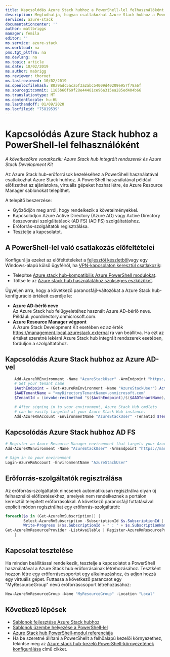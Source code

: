```yaml
---
title: Kapcsolódás Azure Stack hubhoz a PowerShell-lel felhasználóként | Microsoft Docs
description: Megtudhatja, hogyan csatlakozhat Azure Stack hubhoz a PowerShell-lel.
services: azure-stack
documentationcenter: ''
author: mattbriggs
manager: femila
editor: ''
ms.service: azure-stack
ms.workload: na
pms.tgt_pltfrm: na
ms.devlang: na
ms.topic: article
ms.date: 10/02/2019
ms.author: mabrigg
ms.reviewer: thoroet
ms.lastreviewed: 10/02/2019
ms.openlocfilehash: 80a9adc5aca5f3a2abc54009d40209e957f78a6f
ms.sourcegitcommit: 1185b66f69f28e44481ce96a315ea285ed404b66
ms.translationtype: MT
ms.contentlocale: hu-HU
ms.lasthandoff: 01/09/2020
ms.locfileid: "75819539"
---
```

# <a name="connect-to-azure-stack-hub-with-powershell-as-a-user"></a>Kapcsolódás Azure Stack hubhoz a PowerShell-lel felhasználóként

*A következőkre vonatkozik: Azure Stack hub integrált rendszerek és Azure Stack Development Kit*

Az Azure Stack hub-erőforrások kezeléséhez a PowerShell használatával csatlakozhat Azure Stack hubhoz. A PowerShell használatával például előfizethet az ajánlatokra, virtuális gépeket hozhat létre, és Azure Resource Manager sablonokat telepíthet.

A telepítő beszerzése:
  - Győződjön meg arról, hogy rendelkezik a követelményekkel.
  - Kapcsolódjon Azure Active Directory (Azure AD) vagy Active Directory összevonási szolgáltatások (AD FS) (AD FS) szolgáltatáshoz. 
  - Erőforrás-szolgáltatók regisztrálása.
  - Tesztelje a kapcsolatot.

## <a name="prerequisites-to-connecting-with-powershell"></a>A PowerShell-lel való csatlakozás előfeltételei

Konfigurálja ezeket az előfeltételeket a [fejlesztői készletből](../asdk/asdk-connect.md#connect-to-azure-stack-using-rdp)vagy egy Windows-alapú külső ügyfélről, ha [VPN-kapcsolaton keresztül csatlakozik](../asdk/asdk-connect.md#connect-to-azure-stack-using-vpn):

* Telepítse [Azure stack hub-kompatibilis Azure PowerShell modulokat](../operator/azure-stack-powershell-install.md).
* Töltse le az [Azure stack hub használatához szükséges eszközöket](../operator/azure-stack-powershell-download.md).

Ügyeljen arra, hogy a következő parancsfájl-változókat a Azure Stack hub-konfiguráció értékeit cserélje le:

- **Azure AD-bérlő neve**  
  Az Azure Stack hub felügyeletéhez használt Azure AD-bérlő neve. Például: yourdirectory.onmicrosoft.com.
- **Azure Resource Manager végpont**  
  A Azure Stack Development Kit esetében ez az érték https://management.local.azurestack.external ra van beállítva. Ha ezt az értéket szeretné lekérni Azure Stack hub integrált rendszerek esetében, forduljon a szolgáltatóhoz.

## <a name="connect-to-azure-stack-hub-with-azure-ad"></a>Kapcsolódás Azure Stack hubhoz az Azure AD-vel

```powershell  
    Add-AzureRMEnvironment -Name "AzureStackUser" -ArmEndpoint "https://management.local.azurestack.external"
    # Set your tenant name
    $AuthEndpoint = (Get-AzureRmEnvironment -Name "AzureStackUser").ActiveDirectoryAuthority.TrimEnd('/')
    $AADTenantName = "<myDirectoryTenantName>.onmicrosoft.com"
    $TenantId = (invoke-restmethod "$($AuthEndpoint)/$($AADTenantName)/.well-known/openid-configuration").issuer.TrimEnd('/').Split('/')[-1]

    # After signing in to your environment, Azure Stack Hub cmdlets
    # can be easily targeted at your Azure Stack Hub instance.
    Add-AzureRmAccount -EnvironmentName "AzureStackUser" -TenantId $TenantId
```

## <a name="connect-to-azure-stack-hub-with-ad-fs"></a>Kapcsolódás Azure Stack hubhoz AD FS

  ```powershell  
  # Register an Azure Resource Manager environment that targets your Azure Stack Hub instance
  Add-AzureRMEnvironment -Name "AzureStackUser" -ArmEndpoint "https://management.local.azurestack.external"

  # Sign in to your environment
  Login-AzureRmAccount -EnvironmentName "AzureStackUser"
  ```

## <a name="register-resource-providers"></a>Erőforrás-szolgáltatók regisztrálása

Az erőforrás-szolgáltatók nincsenek automatikusan regisztrálva olyan új felhasználói előfizetésekhez, amelyek nem rendelkeznek a portálon keresztül telepített erőforrásokkal. A következő parancsfájl futtatásával explicit módon regisztrálhat egy erőforrás-szolgáltatót:

```powershell  
foreach($s in (Get-AzureRmSubscription)) {
        Select-AzureRmSubscription -SubscriptionId $s.SubscriptionId | Out-Null
        Write-Progress $($s.SubscriptionId + " : " + $s.SubscriptionName)
Get-AzureRmResourceProvider -ListAvailable | Register-AzureRmResourceProvider
    }
```

## <a name="test-the-connectivity"></a>Kapcsolat tesztelése

Ha minden beállítással rendelkezik, tesztelje a kapcsolatot a PowerShell használatával a Azure Stack hub erőforrásainak létrehozásához. Tesztként hozzon létre egy erőforráscsoportot egy alkalmazáshoz, és adjon hozzá egy virtuális gépet. Futtassa a következő parancsot egy "MyResourceGroup" nevű erőforráscsoport létrehozásához:

```powershell  
New-AzureRmResourceGroup -Name "MyResourceGroup" -Location "Local"
```

## <a name="next-steps"></a>Következő lépések

- [Sablonok fejlesztése Azure Stack hubhoz](azure-stack-develop-templates.md)
- [Sablonok üzembe helyezése a PowerShell-lel](azure-stack-deploy-template-powershell.md)
- [Azure Stack hub PowerShell-modul referenciája](https://docs.microsoft.com/powershell/azure/azure-stack/overview)
- Ha be szeretné állítani a PowerShellt a felhőalapú kezelői környezethez, tekintse meg az [Azure stack hub-kezelő PowerShell-környezetének konfigurálása](../operator/azure-stack-powershell-configure-admin.md) című cikket.
